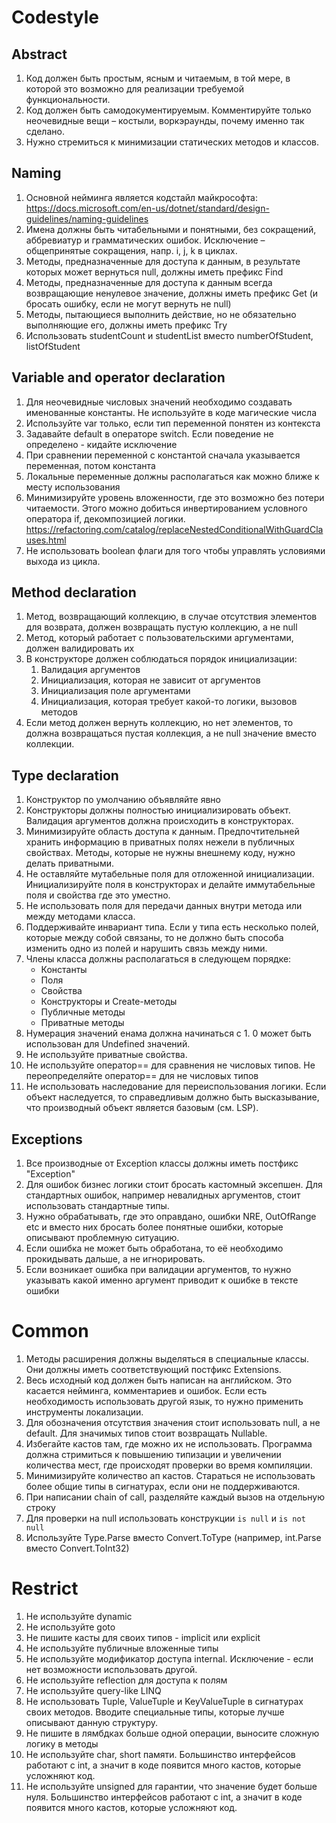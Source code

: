 # Codestyle

## Abstract
1. Код должен быть простым, ясным и читаемым, в той мере, в которой это возможно для реализации требуемой функциональности.
2. Код должен быть самодокументируемым. Комментируйте только неочевидные вещи – костыли, воркэраунды, почему именно так сделано.
3. Нужно стремиться к минимизации статических методов и классов.

## Naming
1. Основной нейминга является кодстайл майкрософта: https://docs.microsoft.com/en-us/dotnet/standard/design-guidelines/naming-guidelines
2. Имена должны быть читабельными и понятными, без сокращений, аббревиатур и грамматических ошибок. Исключение – общепринятые сокращения, напр. i, j, k в циклах.
3. Методы, предназначенные для доступа к данным, в результате которых может вернуться null, должны иметь префикс Find
4. Методы, предназначенные для доступа к данным всегда возвращающие ненулевое значение, должны иметь префикс Get (и бросать ошибку, если не могут вернуть не null)
5. Методы, пытающиеся выполнить действие, но не обязательно выполняющие его, должны иметь префикс Try
6. Использовать studentCount и studentList вместо numberOfStudent, listOfStudent

## Variable and operator declaration
1. Для неочевидные числовых значений необходимо создавать именованные константы. Не используйте в коде магические числа
2. Используйте var только, если тип переменной понятен из контекста
3. Задавайте default в операторе switch. Если поведение не определено - кидайте исключение
4. При сравнении переменной с константой сначала указывается переменная, потом константа
5. Локальные переменные должны располагаться как можно ближе к месту использования
6. Минимизируйте уровень вложенности, где это возможно без потери читаемости. Этого можно добиться инвертированием условного оператора if, декомпозицией логики. https://refactoring.com/catalog/replaceNestedConditionalWithGuardClauses.html
7. Не использовать boolean флаги для того чтобы управлять условиями выхода из цикла.

## Method declaration
1. Метод, возвращающий коллекцию, в случае отсутствия элементов для возврата, должен возвращать пустую коллекцию, а не null
2. Метод, который работает с пользовательскими аргументами, должен валидировать их
3. В конструкторе должен соблюдаться порядок инициализации:
   1. Валидация аргументов
   2. Инициализация, которая не зависит от аргументов
   3. Инициализация поле аргументами
   4. Инициализация, которая требует какой-то логики, вызовов методов
4. Если метод должен вернуть коллекцию, но нет элементов, то должна возвращаться пустая коллекция, а не null значение вместо коллекции.

## Type declaration
1. Конструктор по умолчанию объявляйте явно
2. Конструкторы должны полностью инициализировать объект. Валидация аргументов должна происходить в конструкторах.
3. Минимизируйте область доступа к данным. Предпочтительней хранить информацию в приватных полях нежели в публичных свойствах. Методы, которые не нужны внешнему коду, нужно делать приватными.
4. Не оставляйте мутабельные поля для отложенной инициализации. Инициализируйте поля в конструкторах и делайте иммутабельные поля и свойства где это уместно.
5. Не использовать поля для передачи данных внутри метода или между методами класса.
6. Поддерживайте инвариант типа. Если у типа есть несколько полей, которые между собой связаны, то не должно быть способа изменить одно из полей и нарушить связь между ними.
7. Члены класса должны располагаться в следующем порядке: 
   - Константы
   - Поля
   - Свойства
   - Конструкторы и Create-методы
   - Публичные методы
   - Приватные методы
8. Нумерация значений енама должна начинаться с 1. 0 может быть использован для Undefined значений.
9. Не используйте приватные свойства.
10. Не используйте оператор== для сравнения не числовых типов. Не переопределяйте оператор== для не числовых типов
11. Не использовать наследование для переиспользования логики. Если объект наследуется, то справедливым должно быть высказывание, что производный объект является базовым (см. LSP).

## Exceptions
1. Все производные от Exception классы должны иметь постфикс "Exception"
2. Для ошибок бизнес логики стоит бросать кастомный эксепшен. Для стандартных ошибок, например невалидных аргументов, стоит использовать стандартные типы.
3. Нужно обрабатывать, где это оправдано, ошибки NRE, OutOfRange etc и вместо них бросать более понятные ошибки, которые описывают проблемную ситуацию.
4. Если ошибка не может быть обработана, то её необходимо прокидывать дальше, а не игнорировать.
5. Если возникает ошибка при валидации аргументов, то нужно указывать какой именно аргумент приводит к ошибке в тексте ошибки

# Common 
1. Методы расширения должны выделяться в специальные классы. Они должны иметь соответствующий постфикс Extensions.
2. Весь исходный код должен быть написан на английском. Это касается нейминга, комментариев и ошибок. Если есть необходимость использовать другой язык, то нужно применить инструменты локализации.
3. Для обозначения отсутствия значения стоит использовать null, а не default. Для значимых типов стоит возвращать Nullable<T>.
4. Избегайте кастов там, где можно их не использовать. Программа должна стримиться к повышению типизации и увеличении количества мест, где происходят проверки во время компиляции.
5. Минимизируйте количество ап кастов. Стараться не использовать более общие типы в сигнатурах, если они не поддерживаются.
6. При написании chain of call, разделяйте каждый вызов на отдельную строку
7. Для проверки на null использовать конструкции `is null` и `is not null`
8.  Используйте Type.Parse вместо Convert.ToType (например, int.Parse вместо Convert.ToInt32)

# Restrict
1. Не используйте dynamic
2. Не используйте goto
3. Не пишите касты для своих типов - implicit или explicit
4. Не используйте публичные вложенные типы
5. Не используйте модификатор доступа internal. Исключение - если нет возможности использовать другой.
6. Не используйте reflection для доступа к полям
7. Не используйте query-like LINQ
8. Не использовать Tuple, ValueTuple и KeyValueTuple в сигнатурах своих методов. Вводите специальные типы, которые лучше описывают данную структуру.
9. Не пишите в лямбдках больше одной операции, выносите сложную логику в методы
10. Не используйте char, short памяти. Большинство интерфейсов работают с int, а значит в коде появится много кастов, которые усложняют код.
11. Не используйте unsigned для гарантии, что значение будет больше нуля. Большинство интерфейсов работают с int, а значит в коде появится много кастов, которые усложняют код.
